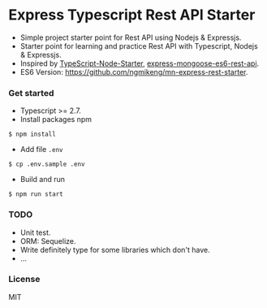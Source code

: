 Express Typescript Rest API Starter
===
- Simple project starter point for Rest API using Nodejs & Expressjs.
- Starter point for learning and practice Rest API with Typescript, Nodejs & Expressjs.
- Inspired by [TypeScript-Node-Starter](https://github.com/Microsoft/TypeScript-Node-Starter), [express-mongoose-es6-rest-api](https://github.com/KunalKapadia/express-mongoose-es6-rest-api).
- ES6 Version: https://github.com/ngmikeng/mn-express-rest-starter.

### Get started
- Typescript >= 2.7.
- Install packages npm
```shell
$ npm install 
```
- Add file `.env`
```shell
$ cp .env.sample .env
```
- Build and run
```shell
$ npm run start
```

### TODO
- Unit test.
- ORM: Sequelize.
- Write definitely type for some libraries which don't have.
- ...

### License
MIT
